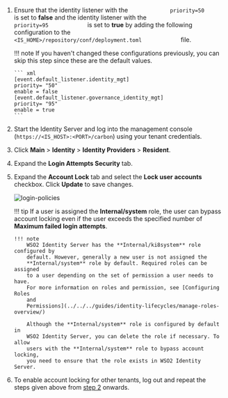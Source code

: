 1. 	Ensure that the identity listener with the
   `              priority=50             ` is set to **false** and
   the identity listener with the `              priority=95             ` is set to
   **true**  by adding the following configuration to the
   `              <IS_HOME>/repository/conf/deployment.toml             ` file.  

	!!! note
		If you haven't changed these configurations previously, you can skip this step since these are the default values. 

		``` xml
		[event.default_listener.identity_mgt]
		priority= "50"
		enable = false
		[event.default_listener.governance_identity_mgt]
		priority= "95"
		enable = true
		```


2.  <a name="lockingaspecificuseraccount"></a>Start the Identity Server and log into the management console (`https://<IS_HOST>:<PORT>/carbon`) using
   your tenant credentials.
      
3.  Click **Main** > **Identity** > **Identity Providers** > **Resident**.
4.  Expand the **Login Attempts Security** tab.
5.  Expand the **Account Lock** tab and select the **Lock user accounts** checkbox. Click **Update** to save changes.  
	
	![login-policies](../../../assets/img/guides/login-policies.png) 

	!!! tip
		If a user is assigned the **Internal/system** role, the user can
		bypass account locking even if the user exceeds the specified number
		of **Maximum failed login attempts**.
   
		!!! note
			WSO2 Identity Server has the **Internal/ki8system** role configured by
			default. However, generally a new user is not assigned the
			**Internal/system** role by default. Required roles can be assigned
			to a user depending on the set of permission a user needs to have.
			For more information on roles and permission, see [Configuring Roles
			and
			Permissions](../../../guides/identity-lifecycles/manage-roles-overview/)

			Although the **Internal/system** role is configured by default in
			WSO2 Identity Server, you can delete the role if necessary. To allow
			users with the **Internal/system** role to bypass account locking,
			you need to ensure that the role exists in WSO2 Identity Server.
         
         
6.  To enable account locking for other tenants, log out and repeat the
   steps given above from [step 2](#lockingaspecificuseraccount)
   onwards.